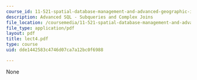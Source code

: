 ```yaml
---
course_id: 11-521-spatial-database-management-and-advanced-geographic-information-systems-spring-2003
description: Advanced SQL - Subqueries and Complex Joins
file_location: /coursemedia/11-521-spatial-database-management-and-advanced-geographic-information-systems-spring-2003/dde1442583c4746d07ca7a12bc0f6988_lect4.pdf
file_type: application/pdf
layout: pdf
title: lect4.pdf
type: course
uid: dde1442583c4746d07ca7a12bc0f6988

---
```

None